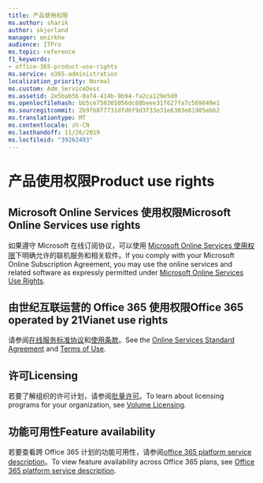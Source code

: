 ```yaml
---
title: 产品使用权限
ms.author: sharik
author: skjerland
manager: mnirkhe
audience: ITPro
ms.topic: reference
f1_keywords:
- office-365-product-use-rights
ms.service: o365-administration
localization_priority: Normal
ms.custom: Adm_ServiceDesc
ms.assetid: 2e5bab56-0af4-414b-9b94-fa2ca129e5d0
ms.openlocfilehash: bb5ce750365056dc88beee31f627fa7c569849e1
ms.sourcegitcommit: 2b9f68f7731dfd6f9d3f33e31e6303e81985ebb2
ms.translationtype: MT
ms.contentlocale: zh-CN
ms.lasthandoff: 11/26/2019
ms.locfileid: "39262493"
---
```

# <a name="product-use-rights"></a><span data-ttu-id="8849b-102">产品使用权限</span><span class="sxs-lookup"><span data-stu-id="8849b-102">Product use rights</span></span>

## <a name="microsoft-online-services-use-rights"></a><span data-ttu-id="8849b-103">Microsoft Online Services 使用权限</span><span class="sxs-lookup"><span data-stu-id="8849b-103">Microsoft Online Services use rights</span></span>

<span data-ttu-id="8849b-104">如果遵守 Microsoft 在线订阅协议，可以使用 [Microsoft Online Services 使用权限](https://www.microsoftvolumelicensing.com/DocumentSearch.aspx?Mode=3&DocumentTypeId=37&ShowArchived=true)下明确允许的联机服务和相关软件。</span><span class="sxs-lookup"><span data-stu-id="8849b-104">If you comply with your Microsoft Online Subscription Agreement, you may use the online services and related software as expressly permitted under [Microsoft Online Services Use Rights](https://www.microsoftvolumelicensing.com/DocumentSearch.aspx?Mode=3&DocumentTypeId=37&ShowArchived=true).</span></span>
  
## <a name="office-365-operated-by-21vianet-use-rights"></a><span data-ttu-id="8849b-105">由世纪互联运营的 Office 365 使用权限</span><span class="sxs-lookup"><span data-stu-id="8849b-105">Office 365 operated by 21Vianet use rights</span></span>

<span data-ttu-id="8849b-106">请参阅[在线服务标准协议](https://www.21vbluecloud.com/office365/O365-AgreeWebDir/)和[使用条款](https://www.21vbluecloud.com/office365/O365-TOU/)。</span><span class="sxs-lookup"><span data-stu-id="8849b-106">See the [Online Services Standard Agreement](https://www.21vbluecloud.com/office365/O365-AgreeWebDir/) and [Terms of Use](https://www.21vbluecloud.com/office365/O365-TOU/).</span></span>
  
## <a name="licensing"></a><span data-ttu-id="8849b-107">许可</span><span class="sxs-lookup"><span data-stu-id="8849b-107">Licensing</span></span>

<span data-ttu-id="8849b-108">若要了解组织的许可计划，请参阅[批量许可](https://go.microsoft.com/fwlink/?LinkId=393693)。</span><span class="sxs-lookup"><span data-stu-id="8849b-108">To learn about licensing programs for your organization, see [Volume Licensing](https://go.microsoft.com/fwlink/?LinkId=393693).</span></span>
  
## <a name="feature-availability"></a><span data-ttu-id="8849b-109">功能可用性</span><span class="sxs-lookup"><span data-stu-id="8849b-109">Feature availability</span></span>

<span data-ttu-id="8849b-110">若要查看跨 Office 365 计划的功能可用性，请参阅[office 365 platform service description](office-365-platform-service-description.md)。</span><span class="sxs-lookup"><span data-stu-id="8849b-110">To view feature availability across Office 365 plans, see [Office 365 platform service description](office-365-platform-service-description.md).</span></span>
  

